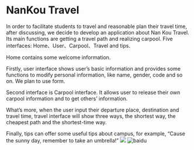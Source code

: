# NanKou Travel
In order to facilitate students to travel and reasonable plan their travel time, after discussing, we decide to develop an application about Nan Kou Travel. Its main functions are getting a travel path and realizing carpool.
Five interfaces: Home、User、Carpool、Travel and tips.

Home contains some welcome information.

Firstly, user interface shows user’s basic information and provides some functions to modify personal information, like name, gender, code and so on. We plan to use form.

Second interface is Carpool interface. It allows user to release their own carpool information and to get others’ information.

What’s more, when the user input their departure place, destination and travel time, travel interface will show three ways, the shortest way, the cheapest path and the shortest-time way.

Finally, tips can offer some useful tips about campus, for example, “Cause the sunny day, remember to take an umbrella!”
![](https://github.com/klx-buct/WebProject/tree/resource/images/nankou.png)
![baidu](http://www.baidu.com/img/bdlogo.gif)
